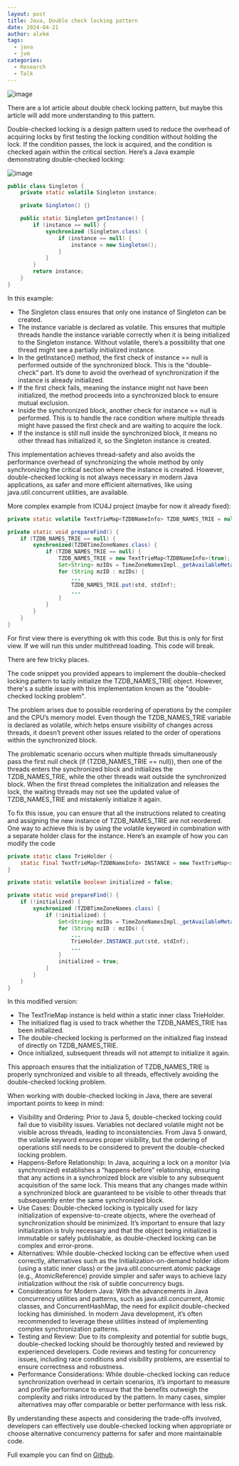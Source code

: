 ```yaml
---
layout: post
title: Java, Double check locking pattern
date: 2024-04-21
author: alxkm
tags:
  - java
  - jvm
categories:
  - Research
  - Talk
---
```


![image](/assets/img/double-check-locking/java_logo.jpeg)

There are a lot article about double check locking pattern, but maybe this article will add more understanding to this pattern.

Double-checked locking is a design pattern used to reduce the overhead of acquiring locks by first testing the locking condition without holding the lock. If the condition passes, the lock is acquired, and the condition is checked again within the critical section. Here’s a Java example demonstrating double-checked locking:

![image](/assets/img/double-check-locking/singleton_scheme.jpeg)

```java
public class Singleton {
    private static volatile Singleton instance;

    private Singleton() {}

    public static Singleton getInstance() {
        if (instance == null) {
            synchronized (Singleton.class) {
                if (instance == null) {
                    instance = new Singleton();
                }
            }
        }
        return instance;
    }
}
```

In this example:

- The Singleton class ensures that only one instance of Singleton can be created.
- The instance variable is declared as volatile. This ensures that multiple threads handle the instance variable correctly when it is being initialized to the Singleton instance. Without volatile, there’s a possibility that one thread might see a partially initialized instance.
- In the getInstance() method, the first check of instance == null is performed outside of the synchronized block. This is the “double-check” part. It’s done to avoid the overhead of synchronization if the instance is already initialized.
- If the first check fails, meaning the instance might not have been initialized, the method proceeds into a synchronized block to ensure mutual exclusion.
- Inside the synchronized block, another check for instance == null is performed. This is to handle the race condition where multiple threads might have passed the first check and are waiting to acquire the lock.
- If the instance is still null inside the synchronized block, it means no other thread has initialized it, so the Singleton instance is created.

This implementation achieves thread-safety and also avoids the performance overhead of synchronizing the whole method by only synchronizing the critical section where the instance is created. However, double-checked locking is not always necessary in modern Java applications, as safer and more efficient alternatives, like using java.util.concurrent utilities, are available.

More complex example from ICU4J project (maybe for now it already fixed):

```java
private static volatile TextTrieMap<TZDBNameInfo> TZDB_NAMES_TRIE = null;

private static void prepareFind() {
    if (TZDB_NAMES_TRIE == null) {
        synchronized(TZDBTimeZoneNames.class) {
            if (TZDB_NAMES_TRIE == null) {
                TZDB_NAMES_TRIE = new TextTrieMap<TZDBNameInfo>(true);
                Set<String> mzIDs = TimeZoneNamesImpl._getAvailableMetaZoneIDs();
                for (String mzID : mzIDs) {
                    ...
                    TZDB_NAMES_TRIE.put(std, stdInf);
                    ...
                }
            }
        }
    }
}
```
For first view there is everything ok with this code. But this is only for first view. If we will run this under multithread loading. This code will break.

There are few tricky places.

The code snippet you provided appears to implement the double-checked locking pattern to lazily initialize the TZDB_NAMES_TRIE object. However, there's a subtle issue with this implementation known as the "double-checked locking problem".

The problem arises due to possible reordering of operations by the compiler and the CPU’s memory model. Even though the TZDB_NAMES_TRIE variable is declared as volatile, which helps ensure visibility of changes across threads, it doesn’t prevent other issues related to the order of operations within the synchronized block.

The problematic scenario occurs when multiple threads simultaneously pass the first null check (if (TZDB_NAMES_TRIE == null)), then one of the threads enters the synchronized block and initializes the TZDB_NAMES_TRIE, while the other threads wait outside the synchronized block. When the first thread completes the initialization and releases the lock, the waiting threads may not see the updated value of TZDB_NAMES_TRIE and mistakenly initialize it again.

To fix this issue, you can ensure that all the instructions related to creating and assigning the new instance of TZDB_NAMES_TRIE are not reordered. One way to achieve this is by using the volatile keyword in combination with a separate holder class for the instance. Here’s an example of how you can modify the code


```java
private static class TrieHolder {
    static final TextTrieMap<TZDBNameInfo> INSTANCE = new TextTrieMap<>(true);
}

private static volatile boolean initialized = false;

private static void prepareFind() {
    if (!initialized) {
        synchronized (TZDBTimeZoneNames.class) {
            if (!initialized) {
                Set<String> mzIDs = TimeZoneNamesImpl._getAvailableMetaZoneIDs();
                for (String mzID : mzIDs) {
                    ...
                    TrieHolder.INSTANCE.put(std, stdInf);
                    ...
                }
                initialized = true;
            }
        }
    }
}
```


In this modified version:

- The TextTrieMap<TZDBNameInfo> instance is held within a static inner class TrieHolder.
- The initialized flag is used to track whether the TZDB_NAMES_TRIE has been initialized.
- The double-checked locking is performed on the initialized flag instead of directly on TZDB_NAMES_TRIE.
- Once initialized, subsequent threads will not attempt to initialize it again.

This approach ensures that the initialization of TZDB_NAMES_TRIE is properly synchronized and visible to all threads, effectively avoiding the double-checked locking problem.

When working with double-checked locking in Java, there are several important points to keep in mind:

- Visibility and Ordering: Prior to Java 5, double-checked locking could fail due to visibility issues. Variables not declared volatile might not be visible across threads, leading to inconsistencies. From Java 5 onward, the volatile keyword ensures proper visibility, but the ordering of operations still needs to be considered to prevent the double-checked locking problem.
- Happens-Before Relationship: In Java, acquiring a lock on a monitor (via synchronized) establishes a “happens-before” relationship, ensuring that any actions in a synchronized block are visible to any subsequent acquisition of the same lock. This means that any changes made within a synchronized block are guaranteed to be visible to other threads that subsequently enter the same synchronized block.
- Use Cases: Double-checked locking is typically used for lazy initialization of expensive-to-create objects, where the overhead of synchronization should be minimized. It’s important to ensure that lazy initialization is truly necessary and that the object being initialized is immutable or safely publishable, as double-checked locking can be complex and error-prone.
- Alternatives: While double-checked locking can be effective when used correctly, alternatives such as the Initialization-on-demand holder idiom (using a static inner class) or the java.util.concurrent.atomic package (e.g., AtomicReference) provide simpler and safer ways to achieve lazy initialization without the risk of subtle concurrency bugs.
- Considerations for Modern Java: With the advancements in Java concurrency utilities and patterns, such as java.util.concurrent, Atomic classes, and ConcurrentHashMap, the need for explicit double-checked locking has diminished. In modern Java development, it’s often recommended to leverage these utilities instead of implementing complex synchronization patterns.
- Testing and Review: Due to its complexity and potential for subtle bugs, double-checked locking should be thoroughly tested and reviewed by experienced developers. Code reviews and testing for concurrency issues, including race conditions and visibility problems, are essential to ensure correctness and robustness.
- Performance Considerations: While double-checked locking can reduce synchronization overhead in certain scenarios, it’s important to measure and profile performance to ensure that the benefits outweigh the complexity and risks introduced by the pattern. In many cases, simpler alternatives may offer comparable or better performance with less risk.

By understanding these aspects and considering the trade-offs involved, developers can effectively use double-checked locking when appropriate or choose alternative concurrency patterns for safer and more maintainable code.

Full example you can find on [Github](https://github.com/alxkm/articles/blob/master/src/main/java/org/alx/article/_18_java_double_check_locking_pattern/Singleton.java).
